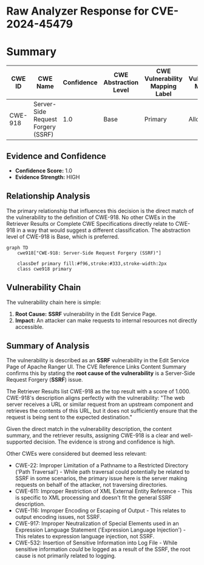 # Raw Analyzer Response for CVE-2024-45479

# Summary
| CWE ID | CWE Name | Confidence | CWE Abstraction Level | CWE Vulnerability Mapping Label | CWE-Vulnerability Mapping Notes |
|---|---|---|---|---|---|
| CWE-918 | Server-Side Request Forgery (SSRF) | 1.0 | Base | Primary | Allowed |

## Evidence and Confidence

*   **Confidence Score:** 1.0
*   **Evidence Strength:** HIGH

## Relationship Analysis
The primary relationship that influences this decision is the direct match of the vulnerability to the definition of CWE-918. No other CWEs in the Retriever Results or Complete CWE Specifications directly relate to CWE-918 in a way that would suggest a different classification. The abstraction level of CWE-918 is Base, which is preferred.

```mermaid
graph TD
    cwe918["CWE-918: Server-Side Request Forgery (SSRF)"]
    
    classDef primary fill:#f96,stroke:#333,stroke-width:2px
    class cwe918 primary
```

## Vulnerability Chain
The vulnerability chain here is simple:
1.  **Root Cause:** **SSRF** vulnerability in the Edit Service Page.
2.  **Impact:** An attacker can make requests to internal resources not directly accessible.

## Summary of Analysis
The vulnerability is described as an **SSRF** vulnerability in the Edit Service Page of Apache Ranger UI. The CVE Reference Links Content Summary confirms this by stating the **root cause of the vulnerability** is a Server-Side Request Forgery (**SSRF**) issue.

The Retriever Results list CWE-918 as the top result with a score of 1.000. CWE-918's description aligns perfectly with the vulnerability: "The web server receives a URL or similar request from an upstream component and retrieves the contents of this URL, but it does not sufficiently ensure that the request is being sent to the expected destination."

Given the direct match in the vulnerability description, the content summary, and the retriever results, assigning CWE-918 is a clear and well-supported decision. The evidence is strong and confidence is high.

Other CWEs were considered but deemed less relevant:

*   CWE-22: Improper Limitation of a Pathname to a Restricted Directory ('Path Traversal') - While path traversal could potentially be related to SSRF in some scenarios, the primary issue here is the server making requests on behalf of the attacker, not traversing directories.
*   CWE-611: Improper Restriction of XML External Entity Reference - This is specific to XML processing and doesn't fit the general SSRF description.
*   CWE-116: Improper Encoding or Escaping of Output - This relates to output encoding issues, not SSRF.
*   CWE-917: Improper Neutralization of Special Elements used in an Expression Language Statement ('Expression Language Injection') - This relates to expression language injection, not SSRF.
* CWE-532: Insertion of Sensitive Information into Log File - While sensitive information *could* be logged as a result of the SSRF, the root cause is not primarily related to logging.
